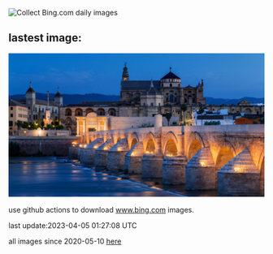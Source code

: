 ![Collect Bing.com daily images](https://github.com/counter2015/bing-daily-images/workflows/Collect%20Bing.com%20daily%20images/badge.svg)
## lastest image:
![](images/RomanBridge.jpg)

use github actions to download www.bing.com images.

last update:2023-04-05 01:27:08 UTC

all images since 2020-05-10 [here](https://github.com/counter2015/bing-daily-images/tree/master/images) 
